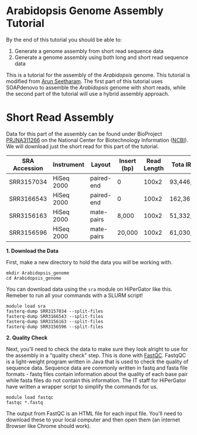 # Arabidopsis Genome Assembly Tutorial 

By the end of this tutorial you should be able to:
1. Generate a genome assembly from short read sequence data 
2. Generate a genome assembly using both long and short read sequence data 

This is a tutorial for the assembly of the <i> Arabidopsis </i> genome. This tutorial is modified from [Arun Seetharam](https://bioinformaticsworkbook.org/dataAnalysis/GenomeAssembly/Arabidopsis/AT_platanus-genome-assembly.html#gsc.tab=0).
The first part of this tutorial uses SOAPdenovo to assemble the <i> Arabidopsis </i> genome with short reads, while the second part of the tutorial will use a hybrid assembly approach. 

# Short Read Assembly 

Data for this part of the assembly can be found under BioProject [PRJNA311266](https://www.ncbi.nlm.nih.gov/bioproject/PRJNA311266) on the National Center for Biotechnology Information ([NCBI](https://www.ncbi.nlm.nih.gov/)). We will download just the short read for this part of the tutorial. 

| SRA Accession | Instrument  | Layout     |Insert (bp)| Read Length |Tota lReads |	Bases (Mbp) |
| ------------- |-------------|------------|-----------|-------------|------------|-------------|
|SRR3157034     | HiSeq 2000	| paired-end | 0         | 100x2       |93,446,768  | 17,823      |
|SRR3166543     | HiSeq 2000  | paired-end | 0         | 100x2       |162,362,560 | 30,968      |
|SRR3156163     | HiSeq 2000	| mate-pairs | 8,000     | 100x2       |51,332,776  | 9,790       |
|SRR3156596     | HiSeq 2000	| mate-pairs | 20,000    | 100x2       |61,030,552  | 11,640      |

<b> 1. Download the Data </b> 
 
First, make a new directory to hold the data you will be working with. 
```
mkdir Arabidopsis_genome 
cd Arabidopsis_genome
```

You can download data using the `sra` module on HiPerGator like this. Remeber to run all your commands with a SLURM script! 
```
module load sra
fasterq-dump SRR3157034 --split-files 
fasterq-dump SRR3166543 --split-files
fasterq-dump SRR3156163 --split-files
fasterq-dump SRR3156596 --split-files
```

<b> 2. Quality Check </b> 

Next, you'll need to check the data to make sure they look alright to use for the assembly in a "quality check" step. This is done with [FastQC](https://www.bioinformatics.babraham.ac.uk/projects/fastqc/). FastqQC is a light-weight program written in Java that is used to check the quality of sequence data.
Sequence data are commonly written in fastq and fasta file formats - fastq files contain information about the quality of each base pair while fasta files do not contain this information. The IT staff for HiPerGator have written a wrapper script to simplify the commands for us. 
``` 
module load fastqc
fastqc *.fastq
```
The output from FastQC is an HTML file for each input file. You'll need to download these to your local computer and then open them (an internet Browser like Chrome should work). 

 
